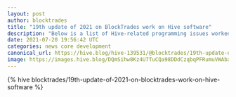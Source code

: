 ```yaml
---
layout: post
author: blocktrades
title: "19th update of 2021 on BlockTrades work on Hive software"
description: "Below is a list of Hive-related programming issues worked on by BlockTrades team during last week or so:"
date: 2021-07-20 19:56:42 UTC
categories: news core development
canonical_url: https://hive.blog/hive-139531/@blocktrades/19th-update-of-2021-on-blocktrades-work-on-hive-software
image: https://images.hive.blog/DQmSihw8Kz4U7TuCQa98DDdCzqbqPFRumuVWAbareiYZW1Z/blocktrades%20update.png
---
```

{% hive blocktrades/19th-update-of-2021-on-blocktrades-work-on-hive-software %}
